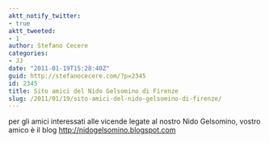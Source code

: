 ```yaml
---
aktt_notify_twitter:
- true
aktt_tweeted:
- 1
author: Stefano Cecere
categories:
- JJ
date: "2011-01-19T15:28:40Z"
guid: http://stefanocecere.com/?p=2345
id: 2345
title: Sito amici del Nido Gelsomino di Firenze
slug: /2011/01/19/sito-amici-del-nido-gelsomino-di-firenze/
---
```


per gli amici interessati alle vicende legate al nostro Nido Gelsomino, vostro amico è il blog <http://nidogelsomino.blogspot.com>